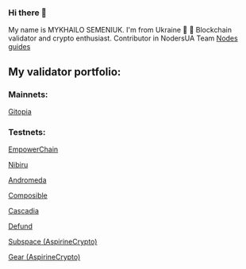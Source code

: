 ### Hi there 👋

My name is MYKHAILO SEMENIUK. I'm from Ukraine :blue_heart: :yellow_heart:
Blockchain validator and crypto enthusiast. Contributor in NodersUA Team [Nodes guides](https://github.com/NodersUA/Node_guides)

## My validator portfolio:
### Mainnets:

[Gitopia](https://gitopia.exploreme.pro/validator/gitopiavaloper1ulgccl7c68ccfuxrhw5n9d2lhjx382qeyzst72)

### Testnets:

[EmpowerChain](https://empower.explorers.guru/validator/empowervaloper1dlpnhtzz86sgcgrkek4sa8dtcrgtta8hsfxecd)

[Nibiru](https://nibiru.explorers.guru/validator/nibivaloper1m7460j097dmnhyj96z9a5fda84en9nhue35etk)

[Andromeda](https://andromeda.explorers.guru/validator/andrvaloper16ql0fqnjhmn3d4ztfkgku4f6amufu60cqgaxa0)

[Composible](https://composable.exploreme.pro/validator/banksyvaloper1pu8drpanwxlemtl7alvzwrpl9s7w28a8ksmjyy)

[Cascadia](https://testnet.cascadia.explorers.guru/validator/cascadiavaloper1u76mc06gvmd473sp5e6nnkvqf6dal7qrjkeuge)

[Defund](https://defund.explorers.guru/validator/defundvaloper1jsntqls5xfxg278n7gmxf6yxkmdj8lh95g56y3)

[Subspace (AspirineCrypto)](https://telemetry.subspace.network/#list/0xa3cd4b592d93f79943fbc58fc90ca8f516106699c9cf4d7ada98ca22877bc1ae)

[Gear (AspirineCrypto)](https://telemetry.gear-tech.io/#/0x92ed36f0a4a26169cba7c6990d51055c76b6b89de268568615a041eebb619a0e)

<!--
**muhaylosemenyuk/muhaylosemenyuk** is a ✨ _special_ ✨ repository because its `README.md` (this file) appears on your GitHub profile.

Here are some ideas to get you started:

- 🔭 I’m currently working on ...
- 🌱 I’m currently learning ...
- 👯 I’m looking to collaborate on ...
- 🤔 I’m looking for help with ...
- 💬 Ask me about ...
- 📫 How to reach me: ...
- 😄 Pronouns: ...
- ⚡ Fun fact: ...
-->
 
